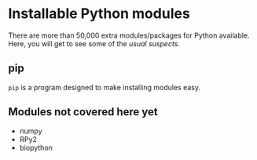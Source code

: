
# Installable Python modules

There are more than 50,000 extra modules/packages for Python available. Here, you will get to see some of the *usual suspects*.

## pip

`pip` is a program designed to make installing modules easy.

## Modules not covered here yet

* numpy
* RPy2
* biopython